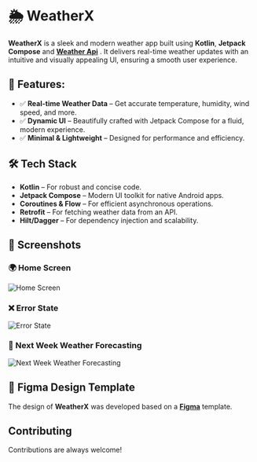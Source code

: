 
# 🌦️ WeatherX 

**WeatherX** is a sleek and modern weather app built using **Kotlin**, **Jetpack Compose** and **[Weather Api](https://www.weatherapi.com/)** . It delivers real-time weather updates with an intuitive and visually appealing UI, ensuring a smooth user experience.






## 🚀 Features:
- ✅ **Real-time Weather Data** – Get accurate temperature, humidity, wind speed, and more.
- ✅ **Dynamic UI** – Beautifully crafted with Jetpack Compose for a fluid, modern experience.
- ✅ **Minimal & Lightweight** – Designed for performance and efficiency.


## 🛠️ Tech Stack

- **Kotlin** – For robust and concise code.
- **Jetpack Compose** – Modern UI toolkit for native Android apps.
- **Coroutines & Flow** – For efficient asynchronous operations.
- **Retrofit** – For fetching weather data from an API.
- **Hilt/Dagger** – For dependency injection and scalability.


## 📸 Screenshots

### 🌍 Home Screen
![Home Screen](https://github.com/alitafreshi/WeatherX/blob/master/screen-shots/Home-WeatherX.jpg)

### ❌ Error State
![Error State](https://github.com/alitafreshi/WeatherX/blob/master/screen-shots/Error-WeatherX.jpg)

### 📅 Next Week Weather Forecasting
![Next Week Weather Forecasting](https://github.com/alitafreshi/WeatherX/blob/master/screen-shots/Next-Week-Forecasting-WeatherX.jpg)

## 🎨 Figma Design Template

The design of **WeatherX** was developed based on a **[Figma](https://www.figma.com/community/file/1119800724233920173/weather-app)** template.
## Contributing

Contributions are always welcome!

